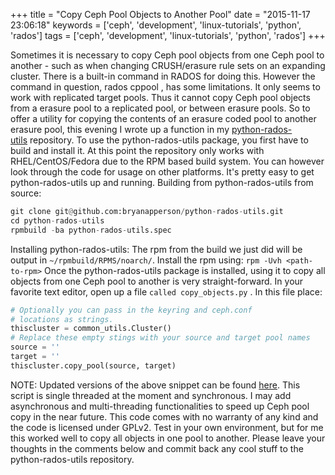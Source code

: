 +++
title = "Copy Ceph Pool Objects to Another Pool"
date = "2015-11-17 23:06:18"
keywords = ['ceph', 'development', 'linux-tutorials', 'python', 'rados']
tags = ['ceph', 'development', 'linux-tutorials', 'python', 'rados']
+++

Sometimes it is necessary to copy Ceph pool objects from one Ceph pool to
another - such as when changing CRUSH/erasure rule sets on an expanding cluster.
There is a built-in command in RADOS for doing this. However the command in
question, rados cppool , has some limitations. It only seems to work with
replicated target pools. Thus it cannot copy Ceph pool objects from a
erasure pool to a replicated pool, or between erasure pools. So to offer a
utility for copying the contents of an erasure coded pool to another erasure
pool, this evening I wrote up a function in my
[python-rados-utils](https://github.com/bryanapperson/python-rados-utils) repository.
To use the python-rados-utils package, you first have to build and install
it. At this point the repository only works with RHEL/CentOS/Fedora due to the
RPM based build system. You can however look through the code for usage on other
platforms. It's pretty easy to get python-rados-utils up and running. Building
from python-rados-utils from source:

```python
git clone git@github.com:bryanapperson/python-rados-utils.git
cd python-rados-utils
rpmbuild -ba python-rados-utils.spec
```

Installing python-rados-utils: The rpm from the build we just did will be output
in `~/rpmbuild/RPMS/noarch/`. Install the rpm using: `rpm -Uvh <path-to-rpm>`
Once the python-rados-utils package is installed, using it to copy all objects
from one Ceph pool to another is very straight-forward. In your favorite text
editor, open up a file `called copy_objects.py` . In this file place:

```python
# Optionally you can pass in the keyring and ceph.conf
# locations as strings.
thiscluster = common_utils.Cluster()
# Replace these empty stings with your source and target pool names
source = ''
target = ''
thiscluster.copy_pool(source, target)
```

NOTE: Updated versions of the above snippet can be found
[here](https://github.com/bryanapperson/python-rados-utils/blob/master/examples/copy_pool.py).
This script is single threaded at the moment and synchronous. I may add
asynchronous and multi-threading functionalities to speed up Ceph pool copy in
the near future. This code comes with no warranty of any kind and the code is
licensed under GPLv2. Test in your own environment, but for me this worked well
to copy all objects in one pool to another. Please leave your thoughts in the
comments below and commit back any cool stuff to the python-rados-utils
repository.
